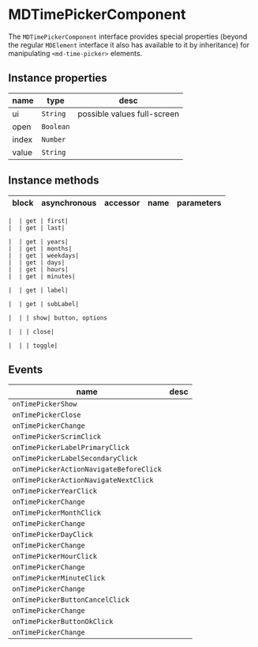 # MDTimePickerComponent
The `MDTimePickerComponent` interface provides special properties (beyond the regular `MDElement` interface it also has available to it by inheritance) for manipulating `<md-time-picker>` elements.

## Instance properties

name|type|desc
---|---|---
ui|`String`|possible values full-screen
open|`Boolean`|
index|`Number`|
value|`String`|

## Instance methods

block| asynchronous | accessor| name| parameters
---| --- | ---| ---| ---

    |  | get | first| 
    |  | get | last| 

    |  | get | years| 
    |  | get | months| 
    |  | get | weekdays| 
    |  | get | days| 
    |  | get | hours| 
    |  | get | minutes| 

    |  | get | label| 

    |  | get | subLabel| 

    |  | | show| button, options

    |  | | close| 

    |  | | toggle| 

## Events

name|desc
---|---
`onTimePickerShow`|
`onTimePickerClose`|
`onTimePickerChange`|
`onTimePickerScrimClick`|
`onTimePickerLabelPrimaryClick`|
`onTimePickerLabelSecondaryClick`|
`onTimePickerActionNavigateBeforeClick`|
`onTimePickerActionNavigateNextClick`|
`onTimePickerYearClick`|
`onTimePickerChange`|
`onTimePickerMonthClick`|
`onTimePickerChange`|
`onTimePickerDayClick`|
`onTimePickerChange`|
`onTimePickerHourClick`|
`onTimePickerChange`|
`onTimePickerMinuteClick`|
`onTimePickerChange`|
`onTimePickerButtonCancelClick`|
`onTimePickerChange`|
`onTimePickerButtonOkClick`|
`onTimePickerChange`|
